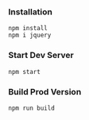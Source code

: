 ### Installation

```
npm install
npm i jquery
```

### Start Dev Server

```
npm start
```

### Build Prod Version

```
npm run build
```
